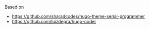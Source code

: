 Based on
- https://github.com/sharadcodes/hugo-theme-serial-programmer
- https://github.com/luizdepra/hugo-coder